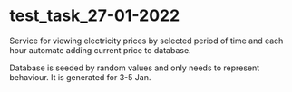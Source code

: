 # test_task_27-01-2022
Service for viewing electricity prices by selected period of time and each hour automate adding current price to database.

Database is seeded by random values and only needs to represent behaviour. 
It is generated for 3-5 Jan.
